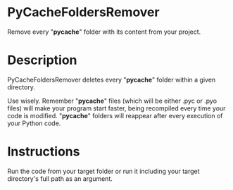 # PyCacheFoldersRemover
Remove every "__pycache__" folder with its content from your project.

# Description
PyCacheFoldersRemover deletes every "__pycache__" folder within a given directory.

Use wisely. Remember "__pycache__" files (which will be either .pyc or .pyo files) will make your program start faster,
being recompiled every time your code is modified. "__pycache__" folders will reappear after every execution of your Python code.

# Instructions
Run the code from your target folder or run it including your target directory's full path as an argument.
